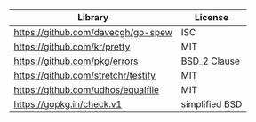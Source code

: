 ﻿
| Library |License  |
|--|-- |  
|https://github.com/davecgh/go-spew|ISC|
|https://github.com/kr/pretty|MIT|
|https://github.com/pkg/errors|BSD_2 Clause|
|https://github.com/stretchr/testify|MIT|
|https://github.com/udhos/equalfile|MIT|
|https://gopkg.in/check.v1|simplified BSD|


